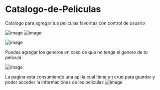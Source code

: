 # Catalogo-de-Peliculas
Catalogo para agregar tus peliculas favoritas con control de usuario

![image](https://github.com/HanselRm/Catalogo-de-Peliculas/assets/98871569/5ca05dc7-955b-4d76-8f90-ca5c2d55f994)
![image](https://github.com/HanselRm/Catalogo-de-Peliculas/assets/98871569/83449944-95bf-4480-a169-d7e2d0be9989)



![image](https://github.com/HanselRm/Catalogo-de-Peliculas/assets/98871569/f9586fcd-4721-4152-ad79-9d19f7688818)

Puedes agregar los generos en caso de que no tenga el genero de tu pelicula

![image](https://github.com/HanselRm/Catalogo-de-Peliculas/assets/98871569/cd157602-6ddf-4e9f-a243-940b11add6c1)

La pagina esta consumiendo una api la cual tiene un crud para guardar y poder acceder la informaciones de las peliculas
![image](https://github.com/HanselRm/Catalogo-de-Peliculas/assets/98871569/4c37e3f0-3f97-4855-aaf4-94ef3a029963)
